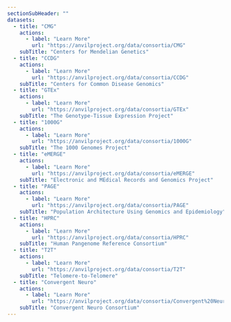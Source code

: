 ```yaml
---
sectionSubHeader: ""
datasets:
  - title: "CMG"
    actions:
      - label: "Learn More"
        url: "https://anvilproject.org/data/consortia/CMG"
    subTitle: "Centers for Mendelian Genetics"
  - title: "CCDG"
    actions:
      - label: "Learn More"
        url: "https://anvilproject.org/data/consortia/CCDG"
    subTitle: "Centers for Common Disease Genomics"
  - title: "GTEx"
    actions:
      - label: "Learn More"
        url: "https://anvilproject.org/data/consortia/GTEx"
    subTitle: "The Genotype-Tissue Expression Project"
  - title: "1000G"
    actions:
      - label: "Learn More"
        url: "https://anvilproject.org/data/consortia/1000G"
    subTitle: "The 1000 Genomes Project"
  - title: "eMERGE"
    actions:
      - label: "Learn More"
        url: "https://anvilproject.org/data/consortia/eMERGE"
    subTitle: "Electronic and MEdical Records and Genomics Project"
  - title: "PAGE"
    actions:
      - label: "Learn More"
        url: "https://anvilproject.org/data/consortia/PAGE"
    subTitle: "Population Architecture Using Genomics and Epidemiology"
  - title: "HPRC"
    actions:
      - label: "Learn More"
        url: "https://anvilproject.org/data/consortia/HPRC"
    subTitle: "Human Pangenome Reference Consortium"
  - title: "T2T"
    actions:
      - label: "Learn More"
        url: "https://anvilproject.org/data/consortia/T2T"
    subTitle: "Telomere-to-Telomere"
  - title: "Convergent Neuro"
    actions:
      - label: "Learn More"
        url: "https://anvilproject.org/data/consortia/Convergent%20Neuroscience"
    subTitle: "Convergent Neuro Consortium"
---
```

